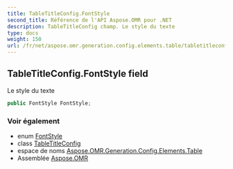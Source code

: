 ```yaml
---
title: TableTitleConfig.FontStyle
second_title: Référence de l'API Aspose.OMR pour .NET
description: TableTitleConfig champ. Le style du texte
type: docs
weight: 150
url: /fr/net/aspose.omr.generation.config.elements.table/tabletitleconfig/fontstyle/
---
```

## TableTitleConfig.FontStyle field

Le style du texte

```csharp
public FontStyle FontStyle;
```

### Voir également

* enum [FontStyle](../../../aspose.omr.generation/fontstyle/)
* class [TableTitleConfig](../)
* espace de noms [Aspose.OMR.Generation.Config.Elements.Table](../../tabletitleconfig/)
* Assemblée [Aspose.OMR](../../../)


